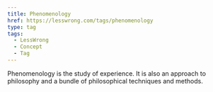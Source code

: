 ```yaml
---
title: Phenomenology
href: https://lesswrong.com/tags/phenomenology
type: tag
tags:
  - LessWrong
  - Concept
  - Tag
---
```


Phenomenology is the study of experience. It is also an approach to philosophy and a bundle of philosophical techniques and methods.